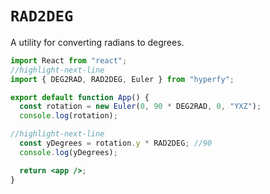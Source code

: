 # `RAD2DEG`

A utility for converting radians to degrees.

```jsx
import React from "react";
//highlight-next-line
import { DEG2RAD, RAD2DEG, Euler } from "hyperfy";

export default function App() {
  const rotation = new Euler(0, 90 * DEG2RAD, 0, "YXZ");
  console.log(rotation);

//highlight-next-line
  const yDegrees = rotation.y * RAD2DEG; //90
  console.log(yDegrees);

  return <app />;
}
```
